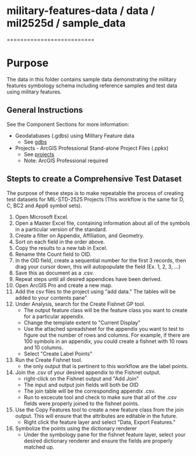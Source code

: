 # military-features-data / data / mil2525d / sample_data
==========================

# Purpose 

The data in this folder contains sample data demonstrating the military features symbology schema including reference samples and test data using military features.

## General Instructions 

See the Component Sections for more information:

* Geodatabases (.gdbs) using Military Feature data
	* See [gdbs](./gdbs)
* Projects - ArcGIS Professional Stand-alone Project Files (.ppkx)
	* See [projects](./projects)
	* Note: ArcGIS Professional required
	
## Stepts to create a Comprehensive Test Dataset

The purpose of these steps is to make repeatable the process of creating test datasets for MIL-STD-2525 Projects (This workflow is the same for D, C, BC2 and App6 symbol sets).

1. Open Microsoft Excel.
2. Open a Master Excel file, containing information about all of the symbols in a particular version of the standard.
3. Create a filter on Appendix, Affiliation, and Geometry.
4. Sort on each field in the order above.
5. Copy the results to a new tab in Excel.
6. Rename thte Count field to OID.
7. In the OID field, create a sequential number for the first 3 records, then drag your cursor down, this will autopopulate the field (Ex. 1, 2, 3, ...)
8. Save this as document as a .csv.
9. Repeat steps until all desired appendices have been derived.
10. Open ArcGIS Pro and create a new map.
11. Add the csv files to the project using "add data." The tables will be added to your contents pane"
12. Under Analysis, search for the Create Fishnet GP tool. 
	* The output feature class will be the feature class you want to create for a particular appendix.
	* Change the template extent to "Current Display"
	* Use the attached spreadsheet for the appendix you want to test to figure out the number of rows and columns.
		For example, if there are 100 symbols in an appendix, you could create a fishnet with 10 rows and 10 columns. 
	* Select "Create Label Points"
13. Run the Create Fishnet tool.
	* the only output that is pertinent to this workflow are the label points.
14. Join the .csv of your desired appendix to the Fishnet output.
	* right-click on the Fishnet output and "Add Join"
	* The input and output join fields will both be OID
	* The join table will be the corresponding appendix .csv.
	* Run to excecute tool and check to make sure that all of the .csv fields were properly joined to the fishnet points.
15. Use the Copy Features tool to create a new feature class from the join output. This will ensure that the attributes are editable in the future. 
	* Right click the feature layer and select "Data, Export Features."
16. Symbolize the points using the dictionary renderer
	* Under the symbology pane for the fishnet feature layer, select your desired dictionary renderer and ensure the fields are properly matched up.

